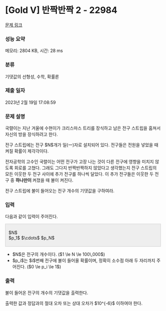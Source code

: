 # [Gold V] 반짝반짝 2 - 22984 

[문제 링크](https://www.acmicpc.net/problem/22984) 

### 성능 요약

메모리: 2804 KB, 시간: 28 ms

### 분류

기댓값의 선형성, 수학, 확률론

### 제출 일자

2023년 2월 19일 17:08:59

### 문제 설명

<p>국렬이는 지난 겨울에 수현이가 크리스마스 트리를 장식하고 남은 전구 스트립을 훔쳐서 자신의 방을 장식하려고 한다.</p>

<p>전구 스트립에는 전구 $N$개가 일(一)자로 설치되어 있다. 전구들은 전원을 넣었을 때 켜질 확률이 제각각이다.</p>

<p>전자공학의 고수인 국렬이는 어떤 전구가 고장 나는 것이 다른 전구에 영향을 미치지 않도록 회로를 고쳤다. 그래도 그다지 반짝반짝하지 않았다고 생각했는지 전구 스트립의 모든 이웃한 두 전구 사이에 추가 전구를 하나씩 달았다. 이 추가 전구들은 이웃한 두 전구 중 <strong>하나만이 </strong>켜졌을 때 불이 켜진다.</p>

<p>전구 스트립에 불이 들어오는 전구 개수의 기댓값을 구하여라.</p>

### 입력 

 <p>다음과 같이 입력이 주어진다.</p>

<div style="background: rgb(238, 238, 238); border: 1px solid rgb(204, 204, 204); padding: 5px 10px;">
<p>$N$<br>
$p_1$ $\cdots$ $p_N$</p>
</div>

<ul>
	<li>$N$은 전구의 개수이다. ($1 \le N \le 100\,000$)</li>
	<li>$p_i$는 $i$번째 전구에 불이 들어올 확률이며, 정확히 소수점 아래 두 자리까지 주어진다. ($0 \le p_i \le 1$)</li>
</ul>

### 출력 

 <p>불이 들어온 전구의 개수의 기댓값을 출력한다.</p>

<p>출력한 값과 정답과의 절대 오차 또는 상대 오차가 $10^{-6}$ 이하여야 한다.</p>

